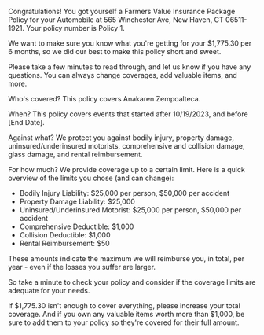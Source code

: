 Congratulations! You got yourself a Farmers Value Insurance Package Policy for your Automobile at 565 Winchester Ave, New Haven, CT 06511-1921. Your policy number is Policy 1.

We want to make sure you know what you're getting for your $1,775.30 per 6 months, so we did our best to make this policy short and sweet.

Please take a few minutes to read through, and let us know if you have any questions. You can always change coverages, add valuable items, and more.

Who's covered?
This policy covers Anakaren Zempoalteca.

When?
This policy covers events that started after 10/19/2023, and before [End Date].

Against what?
We protect you against bodily injury, property damage, uninsured/underinsured motorists, comprehensive and collision damage, glass damage, and rental reimbursement.

For how much?
We provide coverage up to a certain limit. Here is a quick overview of the limits you chose (and can change):

- Bodily Injury Liability: $25,000 per person, $50,000 per accident
- Property Damage Liability: $25,000
- Uninsured/Underinsured Motorist: $25,000 per person, $50,000 per accident
- Comprehensive Deductible: $1,000
- Collision Deductible: $1,000
- Rental Reimbursement: $50

These amounts indicate the maximum we will reimburse you, in total, per year - even if the losses you suffer are larger.

So take a minute to check your policy and consider if the coverage limits are adequate for your needs.

If $1,775.30 isn't enough to cover everything, please increase your total coverage. And if you own any valuable items worth more than $1,000, be sure to add them to your policy so they're covered for their full amount.